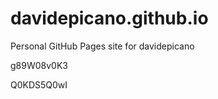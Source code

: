 # davidepicano.github.io
Personal GitHub Pages site for davidepicano






































































g89W08v0K3

Q0KDS5Q0wI
